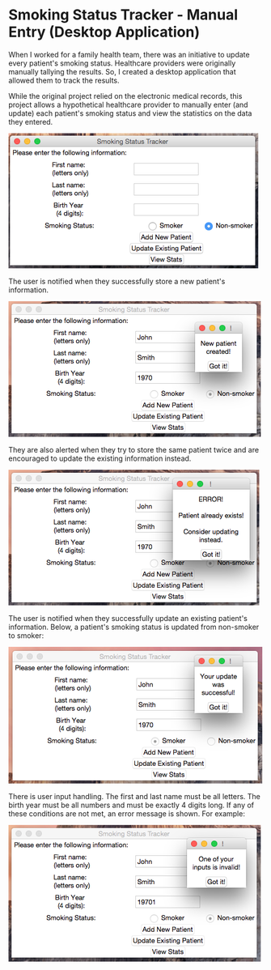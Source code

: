 # Smoking Status Tracker - Manual Entry (Desktop Application)
When I worked for a family health team, there was an initiative to update every patient's smoking status. Healthcare providers were originally manually tallying the results. So, I created a desktop application that allowed them to track the results.

While the original project relied on the electronic medical records, this project allows a hypothetical healthcare provider to manually enter (and update) each patient's smoking status and view the statistics on the data they entered.

![](images/trackingapp.png)


The user is notified when they successfully store a new patient's information.

![](images/NewPatientCreated.png)


They are also alerted when they try to store the same patient twice and are encouraged to update the existing information instead.

![](images/PatientAlreadyExistsError.png)


The user is notified when they successfully update an existing patient's information. Below, a patient's smoking status is updated from non-smoker to smoker:

![](images/UpdateSuccessful.png)

There is user input handling. The first and last name must be all letters. The birth year must be all numbers and must be exactly 4 digits long. If any of these conditions are not met, an error message is shown. For example:

![](images/InputError.png)
